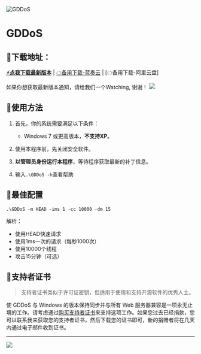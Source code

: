 ![GDDoS](https://socialify.git.ci/xiaozhu2007/GDDoS/image?description=1&forks=1&issues=1&language=1&logo=https%3A%2F%2Favatars.githubusercontent.com%2Fu%2F63779340&name=1&owner=1&pattern=Circuit%20Board&pulls=1&stargazers=1&theme=Light&cache=600)
# GDDoS

## 🎈下载地址：
**[⚡️点我下载最新版本](https://github.com/xiaozhu2007/GDDoS/releases/)** | [☁备用下载-蓝奏云] | [☁备用下载-阿里云盘]

如果你想获取最新版本通知，请给我们一个Watching, 谢谢！
![](https://raw.githubusercontent.com/xiaozhu2007/GDDoS/master/img/watch_release.png)


## 🔨使用方法

1. 首先，你的系统需要满足以下条件：

    * Windows 7 或更高版本，**不支持XP**。

2. 使用本程序前，先关闭安全软件。

3. **以管理员身份运行本程序**，等待程序获取最新的补丁信息。

4. 输入`.\GDDoS -h`查看帮助

## 👀最佳配置

```
.\GDDoS -m HEAD -ims 1 -cc 10000 -dm 15
```
 解析：
 - 使用HEAD快速请求
 - 使用1ms一次的请求（每秒1000次）
 - 使用10000个线程
 - 攻击15分钟（可选）

## 📄支持者证书

> 支持者证书类似于许可证密钥，但适用于使用和支持开源软件的优秀人士。

使 GDDoS 与 Windows 的版本保持同步并与所有 Web 服务器兼容是一项永无止境的工作。请考虑通过[购买支持者证书]来支持这项工作。如果您过去已经捐款，您可以联系我来获取您的支持者证书，然后下载您的证书即可，新的捐赠者将在几天内通过电子邮件收到证书。

<hr />

[![](https://raw.githubusercontent.com/xiaozhu2007/GDDoS/master/img/give_a_star.png)](https://github.com/xiaozhu2007/GDDoS/star)



[☁备用下载-蓝奏云]: 
[☁备用下载-阿里云盘]:
[购买支持者证书]: https://afdian.net/@xiaozhu2021
[爱发电]: https://afdian.net/@xiaozhu2021
